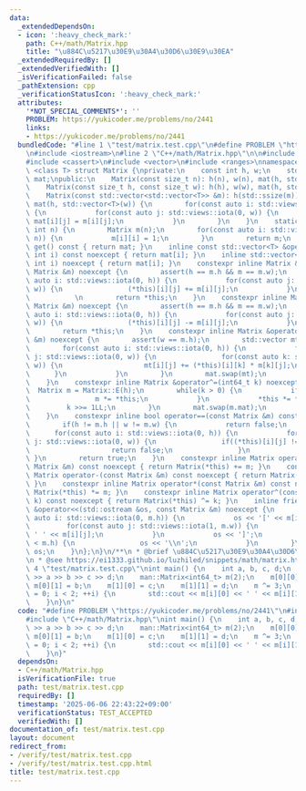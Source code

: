 ```yaml
---
data:
  _extendedDependsOn:
  - icon: ':heavy_check_mark:'
    path: C++/math/Matrix.hpp
    title: "\u884C\u5217\u30E9\u30A4\u30D6\u30E9\u30EA"
  _extendedRequiredBy: []
  _extendedVerifiedWith: []
  _isVerificationFailed: false
  _pathExtension: cpp
  _verificationStatusIcon: ':heavy_check_mark:'
  attributes:
    '*NOT_SPECIAL_COMMENTS*': ''
    PROBLEM: https://yukicoder.me/problems/no/2441
    links:
    - https://yukicoder.me/problems/no/2441
  bundledCode: "#line 1 \"test/matrix.test.cpp\"\n#define PROBLEM \"https://yukicoder.me/problems/no/2441\"\
    \n#include <iostream>\n#line 2 \"C++/math/Matrix.hpp\"\n\n#include <ostream>\n\
    #include <cassert>\n#include <vector>\n#include <ranges>\nnamespace man {\ntemplate\
    \ <class T> struct Matrix {\nprivate:\n    const int h, w;\n    std::vector<std::vector<T>>\
    \ mat;\npublic:\n    Matrix(const size_t n): h(n), w(n), mat(h, std::vector<T>(w)){}\n\
    \    Matrix(const size_t h, const size_t w): h(h), w(w), mat(h, std::vector<T>(w)){}\n\
    \    Matrix(const std::vector<std::vector<T>> &m): h(std::ssize(m)), w(std::ssize(m.front())),\
    \ mat(h, std::vector<T>(w)) {\n        for(const auto i: std::views::iota(0, h))\
    \ {\n            for(const auto j: std::views::iota(0, w)) {\n               \
    \ mat[i][j] = m[i][j];\n            }\n        }\n    }\n    static Matrix E(const\
    \ int n) {\n        Matrix m(n);\n        for(const auto i: std::views::iota(0,\
    \ n)) {\n            m[i][i] = 1;\n        }\n        return m;\n    }\n    std::vector<std::vector<T>>\
    \ get() const { return mat; }\n    inline const std::vector<T> &operator[](const\
    \ int i) const noexcept { return mat[i]; }\n    inline std::vector<T> &operator[](const\
    \ int i) noexcept { return mat[i]; }\n    constexpr inline Matrix &operator+=(const\
    \ Matrix &m) noexcept {\n        assert(h == m.h && m == m.w);\n        for(const\
    \ auto i: std::views::iota(0, h)) {\n            for(const auto j: std::views::iota(0,\
    \ w)) {\n                (*this)[i][j] += m[i][j];\n            }\n        } \
    \           \n        return *this;\n    }\n    constexpr inline Matrix &operator-=(const\
    \ Matrix &m) noexcept {\n        assert(h == m.h && m == m.w);\n        for(const\
    \ auto i: std::views::iota(0, h)) {\n            for(const auto j: std::views::iota(0,\
    \ w)) {\n                (*this)[i][j] -= m[i][j];\n            }\n        }\n\
    \        return *this;\n    }\n    constexpr inline Matrix &operator*=(const Matrix\
    \ &m) noexcept {\n        assert(w == m.h);\n        std::vector mt(h, std::vector<T>(m.w));\n\
    \        for(const auto i: std::views::iota(0, h)) {\n            for(const auto\
    \ j: std::views::iota(0, w)) {\n                for(const auto k: std::views::iota(0,\
    \ w)) {\n                    mt[i][j] += (*this)[i][k] * m[k][j];\n          \
    \      }\n            }\n        }\n        mat.swap(mt);\n        return *this;\n\
    \    }\n    constexpr inline Matrix &operator^=(int64_t k) noexcept {\n      \
    \  Matrix m = Matrix::E(h);\n        while(k > 0) {\n            if(k & 1) {\n\
    \                m *= *this;\n            }\n            *this *= *this;\n   \
    \         k >>= 1LL;\n        }\n        mat.swap(m.mat);\n        return *this;\n\
    \    }\n    constexpr inline bool operator==(const Matrix &m) const noexcept {\n\
    \        if(h != m.h || w != m.w) {\n            return false;\n        }\n  \
    \      for(const auto i: std::views::iota(0, h)) {\n            for(const auto\
    \ j: std::views::iota(0, w)) {\n                if((*this)[i][j] != m[i][j]) {\n\
    \                    return false;\n                }\n            }\n       \
    \ }\n        return true;\n    }\n    constexpr inline Matrix operator+(const\
    \ Matrix &m) const noexcept { return Matrix(*this) += m; }\n    constexpr inline\
    \ Matrix operator-(const Matrix &m) const noexcept { return Matrix(*this) -= m;\
    \ }\n    constexpr inline Matrix operator*(const Matrix &m) const noexcept { return\
    \ Matrix(*this) *= m; }\n    constexpr inline Matrix operator^(const long long\
    \ k) const noexcept { return Matrix(*this) ^= k; }\n    inline friend std::ostream\
    \ &operator<<(std::ostream &os, const Matrix &m) noexcept {\n        for(const\
    \ auto i: std::views::iota(0, m.h)) {\n            os << '[' << m[i][0];\n   \
    \         for(const auto j: std::views::iota(1, m.w)) {\n                os <<\
    \ ' ' << m[i][j];\n            }\n            os << ']';\n            if(i + 1\
    \ < m.h) {\n                os << '\\n';\n            }\n        }\n        return\
    \ os;\n    }\n};\n}\n/**\n * @brief \u884C\u5217\u30E9\u30A4\u30D6\u30E9\u30EA\
    \n * @see https://ei1333.github.io/luzhiled/snippets/math/matrix.html\n */\n#line\
    \ 4 \"test/matrix.test.cpp\"\nint main() {\n    int a, b, c, d;\n    std::cin\
    \ >> a >> b >> c >> d;\n    man::Matrix<int64_t> m(2);\n    m[0][0] = a;\n   \
    \ m[0][1] = b;\n    m[1][0] = c;\n    m[1][1] = d;\n    m ^= 3;\n    for(int i\
    \ = 0; i < 2; ++i) {\n        std::cout << m[i][0] << ' ' << m[i][1] << '\\n';\n\
    \    }\n}\n"
  code: "#define PROBLEM \"https://yukicoder.me/problems/no/2441\"\n#include <iostream>\n\
    #include \"C++/math/Matrix.hpp\"\nint main() {\n    int a, b, c, d;\n    std::cin\
    \ >> a >> b >> c >> d;\n    man::Matrix<int64_t> m(2);\n    m[0][0] = a;\n   \
    \ m[0][1] = b;\n    m[1][0] = c;\n    m[1][1] = d;\n    m ^= 3;\n    for(int i\
    \ = 0; i < 2; ++i) {\n        std::cout << m[i][0] << ' ' << m[i][1] << '\\n';\n\
    \    }\n}"
  dependsOn:
  - C++/math/Matrix.hpp
  isVerificationFile: true
  path: test/matrix.test.cpp
  requiredBy: []
  timestamp: '2025-06-06 22:43:22+09:00'
  verificationStatus: TEST_ACCEPTED
  verifiedWith: []
documentation_of: test/matrix.test.cpp
layout: document
redirect_from:
- /verify/test/matrix.test.cpp
- /verify/test/matrix.test.cpp.html
title: test/matrix.test.cpp
---
```

